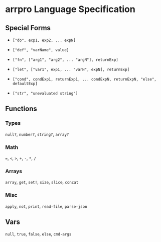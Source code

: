 # arrpro Language Specification

## Special Forms

- `["do", exp1, exp2, ... expN]`

- `["def", "varName", value]`

- `["fn", ["arg1", "arg2", ... "argN"], returnExp]`

- `["let", ["var1", exp1, ... "varN", expN], returnExp]`

- `["cond", condExp1, returnExp1, ... condExpN, returnExpN, "else", defaultExp]`

- `["str", "unevaluated string"]`


## Functions

### Types

`null?`, `number?`, `string?`, `array?`

### Math

`=`, `<`, `>`, `+`, `-`, `*`, `/`

### Arrays

`array`, `get`, `set!`, `size`, `slice`, `concat`

### Misc

`apply`, `not`, `print`, `read-file`, `parse-json`


## Vars

`null`, `true`, `false`, `else`, `cmd-args`
